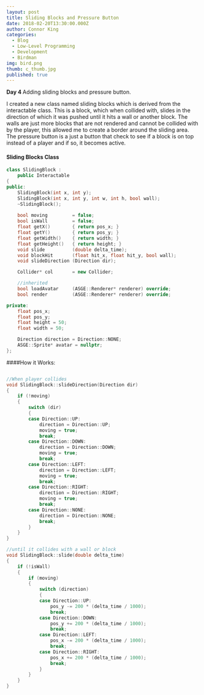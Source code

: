 ```yaml
---
layout: post
title: Sliding Blocks and Pressure Button
date: 2018-02-20T13:30:00.000Z
author: Connor King
categories:
  - Blog
  - Low-Level Programming
  - Development
  - Birdman
img: bird.png
thumb: c_thumb.jpg
published: true
---
```


<b>Day 4 </b>Adding sliding blocks and pressure button.<!--more-->

I created a new class named sliding blocks which is derived from the interactable class. This is a block, which when collided with, slides in the direction of which it was pushed until it hits a wall or another block. The walls are just more blocks that are not rendered and cannot be collided with by the player, this allowed me to create a border around the sliding area. The pressure button is a just a button that check to see if a block is on top instead of a player and if so, it becomes active.

#### Sliding Blocks Class
```C++
class SlidingBlock :
	public Interactable
{
public:
	SlidingBlock(int x, int y);
	SlidingBlock(int x, int y, int w, int h, bool wall);
	~SlidingBlock();
	
	bool moving			= false;
	bool isWall			= false;
	float getX()		{ return pos_x; }
	float getY()		{ return pos_y; }
	float getWidth()	{ return width; }
	float getHeight()	{ return height; }
	void slide			(double delta_time);
	void blockHit		(float hit_x, float hit_y, bool wall);	
	void slideDirection	(Direction dir);

	Collider* col		= new Collider;

	//inherited 
	bool loadAvatar		(ASGE::Renderer* renderer) override;
	bool render			(ASGE::Renderer* renderer) override;

private:
	float pos_x;
	float pos_y;
	float height = 50;
	float width = 50;

	Direction direction = Direction::NONE;
	ASGE::Sprite* avatar = nullptr;
};
```
####How it Works:
```C++

//When player collides
void SlidingBlock::slideDirection(Direction dir)
{
	if (!moving)
	{
		switch (dir)
		{
		case Direction::UP:
			direction = Direction::UP;
			moving = true;
			break;
		case Direction::DOWN:
			direction = Direction::DOWN;
			moving = true;
			break;
		case Direction::LEFT:
			direction = Direction::LEFT;
			moving = true;
			break;
		case Direction::RIGHT:
			direction = Direction::RIGHT;
			moving = true;
			break;
		case Direction::NONE:
			direction = Direction::NONE;
			break;
		}
	}	
}

//until it collides with a wall or block
void SlidingBlock::slide(double delta_time)
{
	if (!isWall)
	{
		if (moving)
		{
			switch (direction)
			{
			case Direction::UP:
				pos_y -= 200 * (delta_time / 1000);
				break;
			case Direction::DOWN:
				pos_y += 200 * (delta_time / 1000);
				break;
			case Direction::LEFT:
				pos_x -= 200 * (delta_time / 1000);
				break;
			case Direction::RIGHT:
				pos_x += 200 * (delta_time / 1000);
				break;
			}
		}
	}	
}
```

